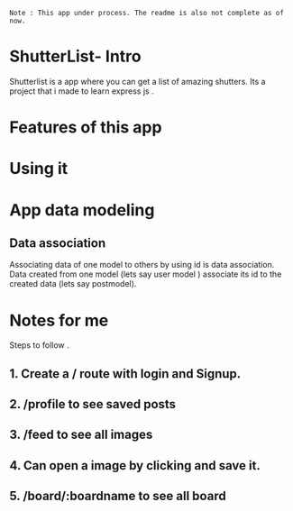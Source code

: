 ```
Note : This app under process. The readme is also not complete as of now.
```

# ShutterList- Intro
Shutterlist is a app where you can get a list of amazing shutters. Its a project that i made to learn express js .

# Features of this app

# Using it

# App data modeling

## Data association
Associating data of one model to others by using id is data association. Data created from one model (lets say user model ) associate its id to the created data (lets say postmodel).


# Notes for me

Steps to follow . 

## 1. Create a / route with login and Signup.
## 2. /profile to see saved posts
## 3. /feed to see all images
## 4. Can open a image by clicking and save it.
## 5. /board/:boardname to see all board